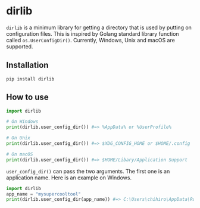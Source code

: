 # dirlib

`dirlib` is a minimum library for getting a directory that is used by putting on configuration files. This is inspired by Golang standard library function called `os.UserConfigDir()`. Currently, Windows, Unix and macOS are supported.

## Installation

```
pip install dirlib
```

## How to use

```python
import dirlib

# On Windows
print(dirlib.user_config_dir()) #=> %AppData% or %UserProfile%

# On Unix
print(dirlib.user_config_dir()) #=> $XDG_CONFIG_HOME or $HOME/.config

# On macOS
print(dirlib.user_config_dir()) #=> $HOME/Libary/Application Support
```

`user_config_dir()` can pass the two arguments. The first one is an application name. Here is an example on Windows.

```python
import dirlib
app_name = "mysupercooltool"
print(dirlib.user_config_dir(app_name)) #=> C:\Users\chihiro\AppData\Roaming\mysupercooltool
```